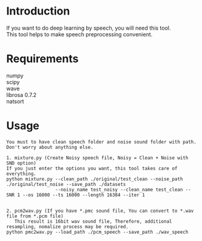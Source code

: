 # Introduction  
If you want to do deep learning by speech, you will need this tool.  
This tool helps to make speech preprocessing convenient.  
# Requirements  
numpy  
scipy  
wave  
librosa 0.7.2  
natsort  
# Usage  
```
You must to have clean speech folder and noise sound folder with path.
Don't worry about anything else.

1. mixture.py (Create Noisy speech file, Noisy = Clean + Noise with SND option)
If you just enter the options you want, this tool takes care of everything.
python mixture.py --clean_path ./original/test_clean --noise_path ./original/test_noise --save_path ./datasets 
                  --noisy_name test_noisy --clean_name test_clean --SNR 1 --os 16000 --ts 16000 --length 16384 --iter 1


2. pcm2wav.py (If you have *.pmc sound file, You can convert to *.wav file from *.pcm file)
   This result is 16bit wav sound file, Therefore, additional resampling, nomalize process may be required.
python pmc2wav.py --load_path ./pcm_speech --save_path ./wav_speech
